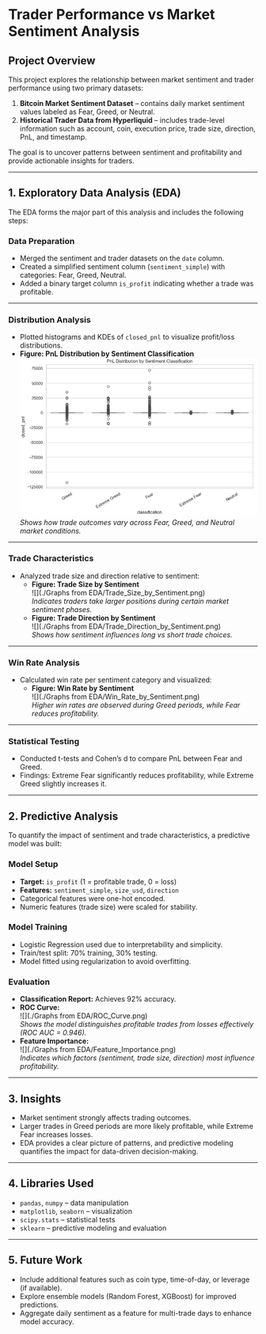# Trader Performance vs Market Sentiment Analysis

## Project Overview
This project explores the relationship between market sentiment and trader performance using two primary datasets:  
1. **Bitcoin Market Sentiment Dataset** – contains daily market sentiment values labeled as Fear, Greed, or Neutral.  
2. **Historical Trader Data from Hyperliquid** – includes trade-level information such as account, coin, execution price, trade size, direction, PnL, and timestamp.  

The goal is to uncover patterns between sentiment and profitability and provide actionable insights for traders.

---

## 1. Exploratory Data Analysis (EDA)

The EDA forms the major part of this analysis and includes the following steps:

### **Data Preparation**
- Merged the sentiment and trader datasets on the `date` column.  
- Created a simplified sentiment column (`sentiment_simple`) with categories: Fear, Greed, Neutral.  
- Added a binary target column `is_profit` indicating whether a trade was profitable.

---

### **Distribution Analysis**
- Plotted histograms and KDEs of `closed_pnl` to visualize profit/loss distributions.  
- **Figure: PnL Distribution by Sentiment Classification**  
  ![](./Graphs_from_EDA/PnL_Distribution_by_Sentiment_Classification.png)  
  *Shows how trade outcomes vary across Fear, Greed, and Neutral market conditions.*

---

### **Trade Characteristics**
- Analyzed trade size and direction relative to sentiment:  
  - **Figure: Trade Size by Sentiment**  
    ![](./Graphs from EDA/Trade_Size_by_Sentiment.png)  
    *Indicates traders take larger positions during certain market sentiment phases.*  
  - **Figure: Trade Direction by Sentiment**  
    ![](./Graphs from EDA/Trade_Direction_by_Sentiment.png)  
    *Shows how sentiment influences long vs short trade choices.*

---

### **Win Rate Analysis**
- Calculated win rate per sentiment category and visualized:  
  - **Figure: Win Rate by Sentiment**  
    ![](./Graphs from EDA/Win_Rate_by_Sentiment.png)  
    *Higher win rates are observed during Greed periods, while Fear reduces profitability.*

---

### **Statistical Testing**
- Conducted t-tests and Cohen’s d to compare PnL between Fear and Greed.  
- Findings: Extreme Fear significantly reduces profitability, while Extreme Greed slightly increases it.  

---

## 2. Predictive Analysis

To quantify the impact of sentiment and trade characteristics, a predictive model was built:

### **Model Setup**
- **Target:** `is_profit` (1 = profitable trade, 0 = loss)  
- **Features:** `sentiment_simple`, `size_usd`, `direction`  
- Categorical features were one-hot encoded.  
- Numeric features (trade size) were scaled for stability.

### **Model Training**
- Logistic Regression used due to interpretability and simplicity.  
- Train/test split: 70% training, 30% testing.  
- Model fitted using regularization to avoid overfitting.

### **Evaluation**
- **Classification Report:** Achieves 92% accuracy.  
- **ROC Curve:**  
  ![](./Graphs from EDA/ROC_Curve.png)  
  *Shows the model distinguishes profitable trades from losses effectively (ROC AUC = 0.946).*  
- **Feature Importance:**  
  ![](./Graphs from EDA/Feature_Importance.png)  
  *Indicates which factors (sentiment, trade size, direction) most influence profitability.*

---

## 3. Insights
- Market sentiment strongly affects trading outcomes.  
- Larger trades in Greed periods are more likely profitable, while Extreme Fear increases losses.  
- EDA provides a clear picture of patterns, and predictive modeling quantifies the impact for data-driven decision-making.

---

## 4. Libraries Used
- `pandas`, `numpy` – data manipulation  
- `matplotlib`, `seaborn` – visualization  
- `scipy.stats` – statistical tests  
- `sklearn` – predictive modeling and evaluation  

---

## 5. Future Work
- Include additional features such as coin type, time-of-day, or leverage (if available).  
- Explore ensemble models (Random Forest, XGBoost) for improved predictions.  
- Aggregate daily sentiment as a feature for multi-trade days to enhance model accuracy.
